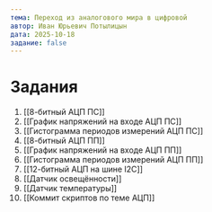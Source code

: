 ```yaml
---
тема: Переход из аналогового мира в цифровой
автор: Иван Юрьевич Потылицын
дата: 2025-10-18
задание: false
---
```


# Задания

1. [[8-битный АЦП ПС]]
2. [[График напряжений на входе АЦП ПС]]
3. [[Гистограмма периодов измерений АЦП ПС]]
4. [[8-битный АЦП ПП]]
5. [[График напряжений на входе АЦП ПП]]
6. [[Гистограмма периодов измерений АЦП ПП]]
7. [[12-битный АЦП на шине I2C]]
8. [[Датчик освещённости]]
9. [[Датчик температуры]]
10. [[Коммит скриптов по теме АЦП]]
